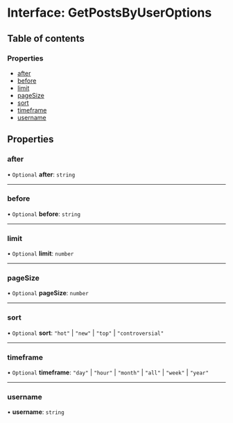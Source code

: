 # Interface: GetPostsByUserOptions

## Table of contents

### Properties

- [after](GetPostsByUserOptions.md#after)
- [before](GetPostsByUserOptions.md#before)
- [limit](GetPostsByUserOptions.md#limit)
- [pageSize](GetPostsByUserOptions.md#pagesize)
- [sort](GetPostsByUserOptions.md#sort)
- [timeframe](GetPostsByUserOptions.md#timeframe)
- [username](GetPostsByUserOptions.md#username)

## Properties

### after

• `Optional` **after**: `string`

---

### before

• `Optional` **before**: `string`

---

### limit

• `Optional` **limit**: `number`

---

### pageSize

• `Optional` **pageSize**: `number`

---

### sort

• `Optional` **sort**: `"hot"` \| `"new"` \| `"top"` \| `"controversial"`

---

### timeframe

• `Optional` **timeframe**: `"day"` \| `"hour"` \| `"month"` \| `"all"` \| `"week"` \| `"year"`

---

### username

• **username**: `string`
